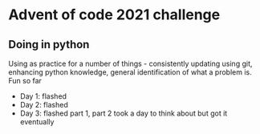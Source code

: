 # Advent of code 2021 challenge
## Doing in python
Using as practice for a number of things - consistently updating using git, enhancing python knowledge, general identification of what a problem is. Fun so far  
-  Day 1: flashed
-  Day 2: flashed
-  Day 3: flashed part 1, part 2 took a day to think about but got it eventually

